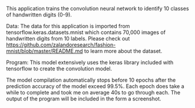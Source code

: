 This application trains the convolution neural network to identify 10 classes of handwritten digits (0-9). 

Data: The data for this application is imported from tensorflow.keras.datasets.mnist which contains 70,000 images of handwritten digits from 10 labels. Please check out https://github.com/zalandoresearch/fashion-mnist/blob/master/README.md to learn more about the dataset. 

Program: This model extensively uses the keras library included with tensorflow to create the convolution model. 

The model compilation automatically stops before 10 epochs after the prediction accuracy of the model exceed 99.5%. Each epoch does take a while to complete and took me on average 40s to go through each. The output of the program will be included in the form a screenshot. 
